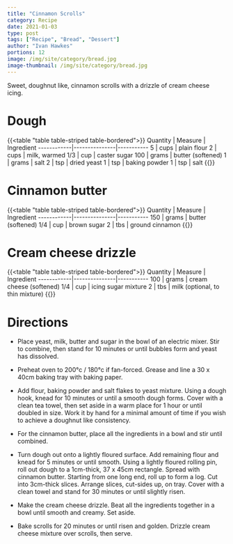 ```yaml
---
title: "Cinnamon Scrolls"
category: Recipe
date: 2021-01-03
type: post
tags: ["Recipe", "Bread", "Dessert"]
author: "Ivan Hawkes"
portions: 12
image: /img/site/category/bread.jpg
image-thumbnail: /img/site/category/bread.jpg
---
```


Sweet, doughnut like, cinnamon scrolls with a drizzle of cream cheese icing.
<!--more-->

# Dough

{{<table "table table-striped table-bordered">}}
Quantity	| Measure 		| Ingredient
------------|---------------|-----------
5      		| cups 			| plain flour
2      		| cups 			| milk, warmed
1/3    		| cup 			| caster sugar
100			| grams			| butter (softened)
1			| grams			| salt
2			| tsp			| dried yeast
1			| tsp			| baking powder
1			| tsp			| salt
{{</table>}}

# Cinnamon butter

{{<table "table table-striped table-bordered">}}
Quantity	| Measure 		| Ingredient
------------|---------------|-----------
150			| grams			| butter (softened)
1/4    		| cup 			| brown sugar
2			| tbs			| ground cinnamon
{{</table>}}

# Cream cheese drizzle

{{<table "table table-striped table-bordered">}}
Quantity	| Measure 		| Ingredient
------------|---------------|-----------
100			| grams			| cream cheese (softened)
1/4    		| cup 			| icing sugar mixture
2			| tbs 			| milk (optional, to thin mixture)
{{</table>}}

# Directions

* Place yeast, milk, butter and sugar in the bowl of an electric mixer. Stir to combine, then stand for 10 minutes or until bubbles form and yeast has dissolved.

* Preheat oven to 200°c / 180°c if fan-forced. Grease and line a 30 x 40cm baking tray with baking paper.

* Add flour, baking powder and salt flakes to yeast mixture. Using a dough hook, knead for 10 minutes or until a smooth dough forms. Cover with a clean tea towel, then set aside in a warm place for 1 hour or until doubled in size. Work it by hand for a minimal amount of time if you wish to achieve a doughnut like consistency.

* For the cinnamon butter, place all the ingredients in a bowl and stir until combined.

* Turn dough out onto a lightly floured surface. Add remaining flour and knead for 5 minutes or until smooth. Using a lightly floured rolling pin, roll out dough to a 1cm-thick, 37 x 45cm rectangle. Spread with cinnamon butter. Starting from one long end, roll up to form a log. Cut into 3cm-thick slices. Arrange slices, cut-sides up, on tray. Cover with a clean towel and stand for 30 minutes or until slightly risen.

* Make the cream cheese drizzle. Beat all the ingredients together in a bowl until smooth and creamy. Set aside.

* Bake scrolls for 20 minutes or until risen and golden. Drizzle cream cheese mixture over scrolls, then serve.